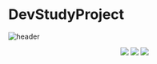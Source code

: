 # DevStudyProject
![header](https://capsule-render.vercel.app/api?type=wave&color=auto&height=300&section=header&text=DevStudy%20Project&fontSize=90)
<!-- <img src="https://capsule-render.vercel.app/api?type=wave&color=auto&height=300&section=header&text=capsule%20render&fontSize=90" /> -->
<div align="center">
	<img src="https://img.shields.io/badge/Java-007396?style=flat&logo=Java&logoColor=white" />
	<img src="https://img.shields.io/badge/HTML5-E34F26?style=flat&logo=HTML5&logoColor=white" />
	<img src="https://img.shields.io/badge/CSS3-1572B6?style=flat&logo=CSS3&logoColor=white" />
</div>
